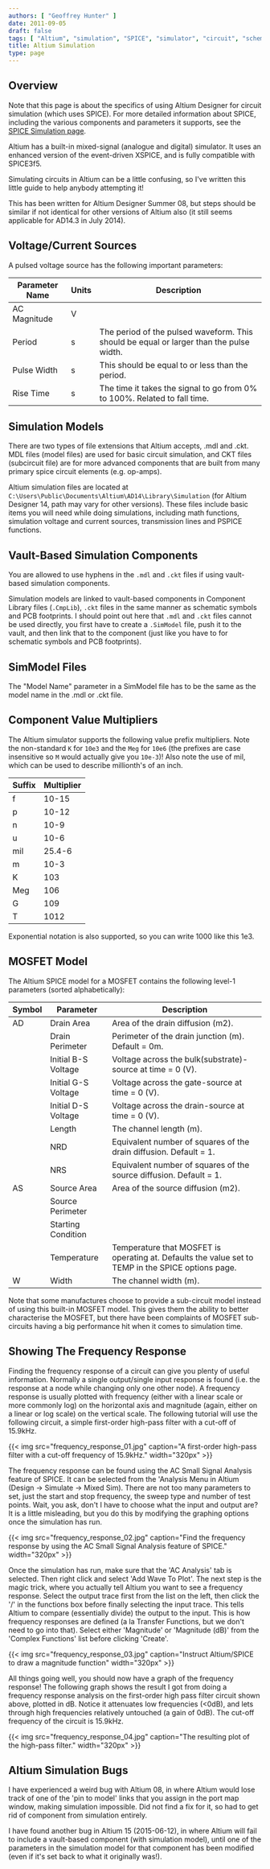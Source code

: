 ```yaml
---
authors: [ "Geoffrey Hunter" ]
date: 2011-09-05
draft: false
tags: [ "Altium", "simulation", "SPICE", "simulator", "circuit", "schematic", "XSPICE", "mdl", "ckt", "SimModel", "frequency response" ]
title: Altium Simulation
type: page
---
```


## Overview

Note that this page is about the specifics of using Altium Designer for circuit simulation (which uses SPICE). For more detailed information about SPICE, including the various components and parameters it supports, see the [SPICE Simulation page](/electronics/general/circuit-simulation/spice-simulation).

Altium has a built-in mixed-signal (analogue and digital) simulator. It uses an enhanced version of the event-driven XSPICE, and is fully compatible with SPICE3f5.

Simulating circuits in Altium can be a little confusing, so I've written this little guide to help anybody attempting it!

This has been written for Altium Designer Summer 08, but steps should be similar if not identical for other versions of Altium also (it still seems applicable for AD14.3 in July 2014).

## Voltage/Current Sources

A pulsed voltage source has the following important parameters:

<table>
  <thead>
    <tr>
      <th>Parameter Name</th>
      <th>Units</th>
      <th>Description</th>
    </tr>
  </thead>
  <tbody>
    <tr>
      <td>AC Magnitude</td>
      <td>V</td>
      <td></td>
    </tr><tr >
      <td>Period</td>
      <td>s</td>
      <td>The period of the pulsed waveform. This should be equal or larger than the pulse width.</td>
    </tr>
    <tr>
      <td>Pulse Width</td>
      <td>s</td>
      <td>This should be equal to or less than the period.</td>
    </tr>
    <tr>
      <td>Rise Time</td>
      <td>s</td>
      <td>The time it takes the signal to go from 0% to 100%. Related to fall time.</td>
    </tr>
  </tbody>
</table>

## Simulation Models

There are two types of file extensions that Altium accepts, .mdl and .ckt. MDL files (model files) are used for basic circuit simulation, and CKT files (subcircuit file) are for more advanced components that are built from many primary spice circuit elements (e.g. op-amps).

Altium simulation files are located at `C:\Users\Public\Documents\Altium\AD14\Library\Simulation` (for Altium Designer 14, path may vary for other versions). These files include basic items you will need while doing simulations, including math functions, simulation voltage and current sources, transmission lines and PSPICE functions.

## Vault-Based Simulation Components

You are allowed to use hyphens in the `.mdl` and `.ckt` files if using vault-based simulation components.

Simulation models are linked to vault-based components in Component Library files (`.CmpLib`), `.ckt` files in the same manner as schematic symbols and PCB footprints. I should point out here that `.mdl` and `.ckt` files cannot be used directly, you first have to create a `.SimModel` file, push it to the vault, and then link that to the component (just like you have to for schematic symbols and PCB footprints).

## SimModel Files

The "Model Name" parameter in a SimModel file has to be the same as the model name in the .mdl or .ckt file.

## Component Value Multipliers

The Altium simulator supports the following value prefix multipliers. Note the non-standard `K` for `10e3` and the `Meg` for `10e6` (the prefixes are case insensitive so `M` would actually give you `10e-3`)! Also note the use of mil, which can be used to describe millionth's of an inch.

<table>
    <thead>
        <tr> 
            <th>Suffix</th>
            <th>Multiplier</th>
        </tr>
    </thead>
<tbody>
<tr>
<td >f</td>
<td >10-15</td>
</tr>
<tr >
<td >p</td>
<td >10-12</td>
</tr>
<tr >
<td >n</td>
<td >10-9</td>
</tr>
<tr >
<td >u</td>
<td >10-6</td>
</tr>
<tr >
<td >mil</td>
<td >25.4-6</td>
</tr>
<tr >
<td >m</td>
<td >10-3</td>
</tr>
<tr >
<td >K</td>
<td >103</td>
</tr>
<tr >
<td >Meg</td>
<td >106</td>
</tr>
<tr >
<td >G</td>
<td >109</td>
</tr>
<tr >
<td >T</td>
<td >1012</td>
</tr>
</tbody>
</table>

Exponential notation is also supported, so you can write 1000 like this 1e3.

## MOSFET Model

The Altium SPICE model for a MOSFET contains the following level-1 parameters (sorted alphabetically):

<table>
  <thead>
    <tr>
      <th>Symbol</th>
      <th>Parameter</th>
      <th>Description</th>
    </tr>
  </thead>
<tbody>
<tr>
<td>AD</td>
<td>Drain Area</td>
<td >Area of the drain diffusion (m2).
</td>
</tr>
<tr >
<td > </td>
<td >Drain Perimeter
</td><td >Perimeter of the drain junction (m). Default = 0m.
</td>
</tr>
<tr >
<td > </td>
<td >Initial B-S Voltage</td>
<td >Voltage across the bulk(substrate)-source at time = 0 (V).</td>
</tr>
<tr >
<td > </td>
<td >Initial G-S Voltage</td>
<td >Voltage across the gate-source at time = 0 (V).</td>
</tr>
<tr >
<td > </td>
<td >Initial D-S Voltage</td>
<td >Voltage across the drain-source at time = 0 (V).</td>
</tr>
<tr>
<td > </td>
<td >Length</td>
<td >The channel length (m).
</td></tr><tr >
<td > 
</td>
<td >NRD
</td>
<td >Equivalent number of squares of the drain diffusion. Default = 1.
</td></tr><tr >
<td > 
</td>
<td >NRS 
</td>
<td >Equivalent number of squares of the source diffusion. Default = 1.
</td></tr><tr >
<td >AS
</td>
<td >Source Area
</td>
<td >Area of the source diffusion (m2).
</td></tr><tr >
<td > 
</td>
<td >Source Perimeter
</td>
<td > 
</td></tr><tr >
<td > 
</td>
<td >Starting Condition
</td>
<td > 
</td></tr><tr >
<td > 
</td>
<td >Temperature
</td>
<td >Temperature that MOSFET is operating at. Defaults the value set to TEMP in the SPICE options page.
</td></tr><tr >
<td >W
</td>
<td > Width
</td>
<td > The channel width (m).
</td></tr></tbody></table>

Note that some manufactures choose to provide a sub-circuit model instead of using this built-in MOSFET model. This gives them the ability to better characterise the MOSFET, but there have been complaints of MOSFET sub-circuits having a big performance hit when it comes to simulation time.

## Showing The Frequency Response

Finding the frequency response of a circuit can give you plenty of useful information. Normally a single output/single input response is found (i.e. the response at a node while changing only one other node). A frequency response is usually plotted with frequency (either with a linear scale or more commonly log) on the horizontal axis and magnitude (again, either on a linear or log scale) on the vertical scale. The following tutorial will use the following circuit, a simple first-order high-pass filter with a cut-off of 15.9kHz.

{{< img src="frequency_response_01.jpg" caption="A first-order high-pass filter with a cut-off frequency of 15.9kHz."  width="320px" >}}

The frequency response can be found using the AC Small Signal Analysis feature of SPICE. It can be selected from the 'Analysis Menu in Altium (Design -> Simulate -> Mixed Sim). There are not too many parameters to set, just the start and stop frequency, the sweep type and number of test points. Wait, you ask, don't I have to choose what the input and output are? It is a little misleading, but you do this by modifying the graphing options once the simulation has run.

{{< img src="frequency_response_02.jpg" caption="Find the frequency response by using the AC Small Signal Analysis feature of SPICE."  width="320px" >}}

Once the simulation has run, make sure that the 'AC Analysis' tab is selected. Then right click and select 'Add Wave To Plot'. The next step is the magic trick, where you actually tell Altium you want to see a frequency response. Select the output trace first from the list on the left, then click the '/' in the functions box before finally selecting the input trace. This tells Altium to compare (essentially divide) the output to the input. This is how frequency responses are defined (a la Transfer Functions, but we don't need to go into that). Select either 'Magnitude' or 'Magnitude (dB)' from the 'Complex Functions' list before clicking 'Create'.

{{< img src="frequency_response_03.jpg" caption="Instruct Altium/SPICE to draw a magnitude function"  width="320px" >}}

All things going well, you should now have a graph of the frequency response! The following graph shows the result I got from doing a frequency response analysis on the first-order high pass filter circuit shown above, plotted in dB. Notice it attenuates low frequencies (<0dB), and lets through high frequencies relatively untouched (a gain of 0dB). The cut-off frequency of the circuit is 15.9kHz.

{{< img src="frequency_response_04.jpg" caption="The resulting plot of the high-pass filter."  width="320px" >}}

## Altium Simulation Bugs

I have experienced a weird bug with Altium 08, in where Altium would lose track of one of the 'pin to model' links that you assign in the port map window, making simulation impossible. Did not find a fix for it, so had to get rid of component from simulation entirely.

I have found another bug in Altium 15 (2015-06-12), in where Altium will fail to include a vault-based component (with simulation model), until one of the parameters in the simulation model for that component has been modified (even if it's set back to what it originally was!).
